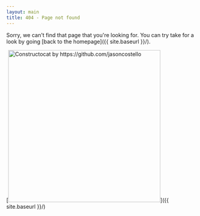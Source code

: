 ```yaml
---
layout: main
title: 404 - Page not found
---
```


Sorry, we can't find that page that you're looking for. You can try take for a look by going [back to the homepage]({{ site.baseurl }}/).

[<img src="{{ site.baseurl }}/assets/img/404.jpg" alt="Constructocat by https://github.com/jasoncostello" style="width: 400px;"/>]({{ site.baseurl }}/)